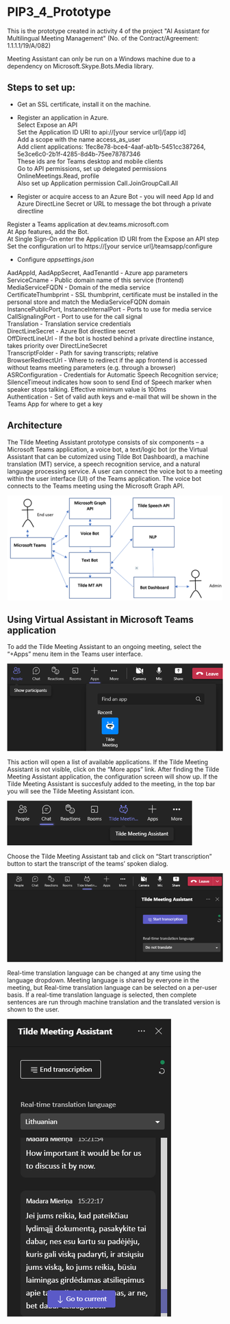 # PIP3_4_Prototype
This is the prototype created in activity 4 of the project "AI Assistant for Multilingual Meeting Management" (No. of the Contract/Agreement: 1.1.1.1/19/A/082)

Meeting Assistant can only be run on a Windows machine due to a dependency on Microsoft.Skype.Bots.Media library.

## Steps to set up:  
- Get an SSL certificate, install it on the machine.

- Register an application in Azure.  
Select Expose an API  
Set the Application ID URI to api://[your service url]/[app id]  
Add a scope with the name access_as_user  
Add client applications: 1fec8e78-bce4-4aaf-ab1b-5451cc387264, 5e3ce6c0-2b1f-4285-8d4b-75ee78787346  
These ids are for Teams desktop and mobile clients  
Go to API permissions, set up delegated permissions OnlineMeetings.Read, profile  
Also set up Application permission Call.JoinGroupCall.All  

- Register or acquire access to an Azure Bot - you will need App Id and Azure DirectLine Secret or URL to message the bot through a private directline  

Register a Teams application at dev.teams.microsoft.com  
At App features, add the Bot.  
At Single Sign-On enter the Application ID URI from the Expose an API step  
Set the configuration url to https://[your service url]/teamsapp/configure  

- Configure *appsettings.json*  

AadAppId, AadAppSecret, AadTenantId - Azure app parameters  
ServiceCname - Public domain name of this service (frontend)  
MediaServiceFQDN - Domain of the media service  
CertificateThumbprint - SSL thumbprint, certificate must be installed in the personal store and match the MediaServiceFQDN domain  
InstancePublicPort, InstanceInternalPort - Ports to use for media service  
CallSignalingPort - Port to use for the call signal  
Translation - Translation service credentials  
DirectLineSecret - Azure Bot directline secret  
OffDirectLineUrl - If the bot is hosted behind a private directline instance, takes priority over DirectLineSecret  
TranscriptFolder - Path for saving transcripts; relative  
BrowserRedirectUrl - Where to redirect if the app frontend is accessed without teams meeting parameters (e.g. through a browser)  
ASRConfiguration - Credentials for Automatic Speech Recognition service; SilenceTimeout indicates how soon to send End of Speech marker when speaker stops talking. Effective minimum value is 100ms  
Authentication - Set of valid auth keys and e-mail that will be shown in the Teams App for where to get a key  

## Architecture
The Tilde Meeting Assistant prototype consists of six components – a Microsoft Teams application, a voice bot, a text/logic bot (or the Virtual Assistant that can be cutomized using Tilde Bot Dashboard), a machine translation (MT) service, a speech recognition service, and a natural language processing service. A user can connect the voice bot to a meeting within the user interface (UI) of the Teams application. The voice bot connects to the Teams meeting using the Microsoft Graph API.

![architecture.png](architecture.png)

## Using Virtual Assistant in Microsoft Teams application
To add the Tilde Meeting Assistant to an ongoing meeting, select the “+Apps” menu item in the Teams user interface.

![add.png](add.png)

This action will open a list of available applications. If the Tilde Meeting Assistant is not visible, click on the “More apps” link. After finding the Tilde Meeting Assistant application, the configuration screen will show up.
If the Tilde Meeting Assistant is succesfuly added to the meeting, in the top bar you will see the Tilde Meeting Assistant icon.

![topbar.png](topbar.png)

Choose the Tilde Meeting Assistant tab and click on “Start transcription” button to start the transcript of the teams’ spoken dialog.

![options.png](options.png)

Real-time translation language can be changed at any time using the language dropdown. Meeting language is shared by everyone in the meeting, but Real-time translation language can be selected on a per-user basis. If a real-time translation language is selected, then complete sentences are run through machine translation and the translated version is shown to the user.

![transl.png](transl.png)



